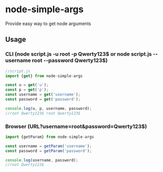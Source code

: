 # node-simple-args
Provide easy way to get node arguments

## Usage

### CLI (node script.js -u root -p Qwerty123$ or node script.js --username root --password Qwerty123$)

```javascript
//script.js
import {get} from node-simple-args

const u = get('u');
const p = get('p');
const username = get('username');
const password = get('password');

console.log(u, p, username, password);
//root Qwerty123$ root Qwerty123$
```
### Browser (URL?username=root&password=Qwerty123$)

```javascript
import {getParam} from node-simple-args

const username = getParam('username');
const password = getParam('password');

console.log(username, password);
//root Qwerty123$
```
